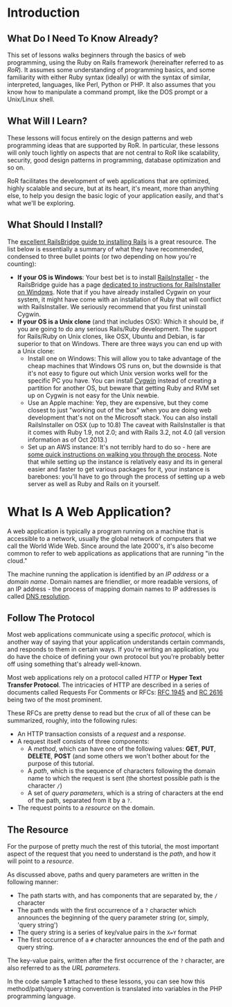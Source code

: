 # Introduction

## What Do I Need To Know Already?

This set of lessons walks beginners through the basics of web programming, using the Ruby on Rails framework (hereinafter referred to as _RoR_). It assumes some understanding of programming basics, and some familiarity with either Ruby syntax (ideally) or with the syntax of similar, interpreted, languages, like Perl, Python or PHP. It also assumes that you know how to manipulate a command prompt, like the DOS prompt or a Unix/Linux shell.

## What Will I Learn?

These lessons will focus entirely on the design patterns and web
programming ideas that are supported by RoR. In particular, these
lessons will only touch lightly on aspects that are not central to RoR
like scalability, security, good design patterns in programming,
database optimization and so on. 

RoR facilitates the development of web applications that are
optimized, highly scalable and secure, but at its heart, it's meant,
more than anything else, to help you design the basic logic of your
application easily, and that's what we'll be exploring.

## What Should I Install?

The [excellent RailsBridge guide to installing Rails](http://installfest.railsbridge.org/installfest/) is a great resource. The list below is essentially a summary of what they have recommended, condensed to three bullet points (or two depending on how you're counting):

* **If your OS is Windows**: Your best bet is to install [RailsInstaller](http://www.railsinstaller.org) - the RailsBridge guide has a page [dedicated to instructions for RailsInstaller on Windows](http://installfest.railsbridge.org/installfest/windows). Note that if you have already installed Cygwin on your system, it might have come with an installation of Ruby that will conflict with RailsInstaller. We seriously recommend that you first uninstall Cygwin.
* **If your OS is a Unix clone** (and that includes OSX): Which it should be, if you are going to do any serious Rails/Ruby development. The support for Rails/Ruby on Unix clones, like OSX, Ubuntu and Debian, is far superior to that on Windows. There are three ways you can end up with a Unix clone:
  * Install one on Windows: This will allow you to take advantage of the cheap machines that Windows OS runs on, but the downside is that it's not easy to figure out which Unix version works well for the specific PC you have. You can install [Cygwin](http://www.cygwin.com) instead of creating a partition for another OS, but beware that getting Ruby and RVM set up on Cygwin is not easy for the Unix newbie.
  * Use an Apple machine: Yep, they are expensive, but they come closest to just "working out of the box" when you are doing web development that's not on the Microsoft stack. You can also install RailsInstaller on OSX (up to 10.8) The caveat with RailsInstaller is that it comes with Ruby 1.9, not 2.0; and with Rails 3.2, not 4.0 (all version information as of Oct 2013.)
  * Set up an AWS instance: It's not terribly hard to do so - here are [some quick instructions on walking you through the process](aws_quick_tips.html). Note that while setting up the instance is relatively easy and its in general easier and faster to get various packages for it, your instance is barebones: you'll have to go through the process of setting up a web server as well as Ruby and Rails on it yourself.

# What Is A Web Application?

A web application is typically a program running on a machine that is accessible to a network, usually the global network of computers that we call the World Wide Web. Since around the late 2000's, it's also become common to refer to web applications as applications that are running "in the cloud."

The machine running the application is identified by an _IP address_ or a _domain name_. Domain names are friendlier, or more readable versions, of an IP address - the process of mapping domain names to IP addresses is called [DNS resolution](http://en.wikipedia.org/wiki/Domain_Name_System).

## Follow The Protocol

Most web applications communicate using a specific _protocol_, which is another way of saying that your application understands certain commands, and responds to them in certain ways. If you're writing an application, you do have the choice of defining your own protocol but you're probably better off using something that's already well-known.

Most web applications rely on a protocol called _HTTP_ or **Hyper
Text Transfer Protocol**. The intricacies of HTTP are described in a
series of documents called Requests For Comments or RFCs: [RFC
1945](http://www.isi.edu/in-notes/rfc1945.txt) and [RC
2616](http://www.ietf.org/rfc/rfc2616.txt) being two of the most
prominent.

These RFCs are pretty dense to read but the crux of all of these can be summarized, roughly, into the following rules:

* An HTTP transaction consists of a _request_ and a _response_.
* A request itself consists of three components:
  * A _method_, which can have one of the following values: **GET**, **PUT**, **DELETE**, **POST** (and some others we won't bother about for the purpose of this tutorial.
  * A _path_, which is the sequence of characters following the domain name to which the request is sent (the shortest possible path is the character `/`)
  * A set of _query parameters_, which is a string of characters at the end of the path, separated from it by a `?`.
* The request points to a _resource_ on the domain.

## The Resource

For the purpose of pretty much the rest of this tutorial, the most important aspect of the request that you need to understand is the _path_, and how it will point to a _resource_.

As discussed above, paths and query parameters are written in the
following manner:

  * The path starts with, and has components that are separated by, the `/` character
  * The path ends with the first occurrence of a `?` character which announces the beginning of the query parameter string (or, simply, 'query string') 
  * The query string is a series of key/value pairs in the `X=Y` format
  * The first occurrence of a `#` character announces the end of the path and query string.

The key-value pairs, written after the first occurrence of the `?` character, are also referred to as the _URL parameters_.

In the code sample **1** attached to these lessons, you can see how
this method/path/query string convention is translated into variables
in the PHP programming language.
